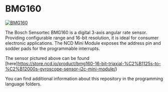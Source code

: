 # BMG160

[![BMG160](BMG160_I2CS_A_2-380x253.png)](https://store.ncd.io/product/bmg160-16-bit-triaxial-%C2%B1125s-to-%C2%B12000s-gyroscope-sensor-i2c-mini-module/)

The Bosch Sensortec BMG160 is a digital 3-axis angular rate sensor. Providing configurable range and 16-bit resolution, it is ideal for consumer electronic applications. The NCD Mini Module exposes the address pin and sodder pads for the programmable interrupts.

The sensor pictured above can be found [here]https://store.ncd.io/product/bmg160-16-bit-triaxial-%C2%B1125s-to-%C2%B12000s-gyroscope-sensor-i2c-mini-module/)

You can find additional information about this repository in the programming language folders.
